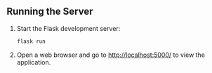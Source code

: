## Running the Server
1. Start the Flask development server:

    ```bash
    flask run
    ```

2. Open a web browser and go to [http://localhost:5000/](http://localhost:5000/) to view the application.

